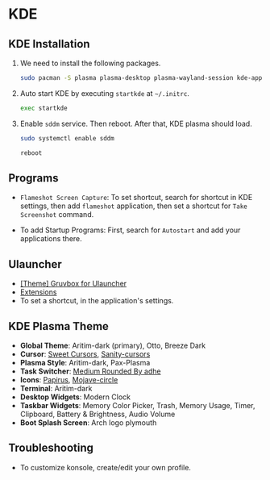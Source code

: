 # KDE

## KDE Installation

1. We need to install the following packages.

   ```bash
   sudo pacman -S plasma plasma-desktop plasma-wayland-session kde-applications kdeplasma-addons sddm
   ```

2. Auto start KDE by executing `startkde` at `~/.initrc`.

   ```bash
   exec startkde
   ```

3. Enable `sddm` service. Then reboot. After that, KDE plasma should load.

   ```bash
   sudo systemctl enable sddm

   reboot
   ```

## Programs

- `Flameshot Screen Capture`: To set shortcut, search for shortcut in KDE
  settings, then add `flameshot` application, then set a shortcut for
  `Take Screenshot` command.

- To add Startup Programs: First, search for `Autostart` and add your
  applications there.

## Ulauncher

- [[Theme] Gruvbox for Ulauncher](https://github.com/SylEleuth/ulauncher-gruvbox)
- [Extensions](https://ext.ulauncher.io/)
- To set a shortcut, in the application's settings.

## KDE Plasma Theme

- **Global Theme**: Aritim-dark (primary), Otto, Breeze Dark
- **Cursor**: [Sweet Cursors](https://store.kde.org/p/1393084),
  [Sanity-cursors](https://store.kde.org/p/1703043)
- **Plasma Style**: Aritim-dark, Pax-Plasma
- **Task Switcher**: [Medium Rounded By adhe](https://store.kde.org/p/1327319)
- **Icons**: [Papirus](https://store.kde.org/p/1166289),
  [Mojave-circle](https://store.kde.org/p/1305429)
- **Terminal**: Aritim-dark
- **Desktop Widgets**: Modern Clock
- **Taskbar Widgets**: Memory Color Picker, Trash, Memory Usage, Timer,
  Clipboard, Battery & Brightness, Audio Volume
- **Boot Splash Screen**: Arch logo plymouth

## Troubleshooting

- To customize konsole, create/edit your own profile.
